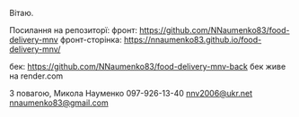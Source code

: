 Вітаю.

Посилання на репозиторї: фронт: https://github.com/NNaumenko83/food-delivery-mnv
фронт-сторінка: https://nnaumenko83.github.io/food-delivery-mnv/

бек: https://github.com/NNaumenko83/food-delivery-mnv-back бек живе на
render.com

З повагою, Микола Науменко 097-926-13-40 nnv2006@ukr.net nnaumenko83@gmail.com
